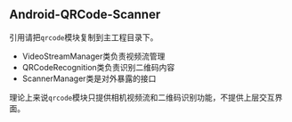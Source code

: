 ## Android-QRCode-Scanner

引用请把`qrcode`模块复制到主工程目录下。

- VideoStreamManager类负责视频流管理
- QRCodeRecognition类负责识别二维码内容
- ScannerManager类是对外暴露的接口

理论上来说`qrcode`模块只提供相机视频流和二维码识别功能，不提供上层交互界面。

